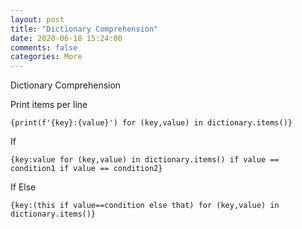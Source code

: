 ```yaml
---
layout: post
title: "Dictionary Comprehension"
date: 2020-06-18 15:24:00 
comments: false
categories: More
---
```


Dictionary Comprehension

Print items per line
```
{print(f'{key}:{value}') for (key,value) in dictionary.items()}
```

If
```
{key:value for (key,value) in dictionary.items() if value == condition1 if value == condition2}
```

If Else
```
{key:(this if value==condition else that) for (key,value) in dictionary.items()}
```